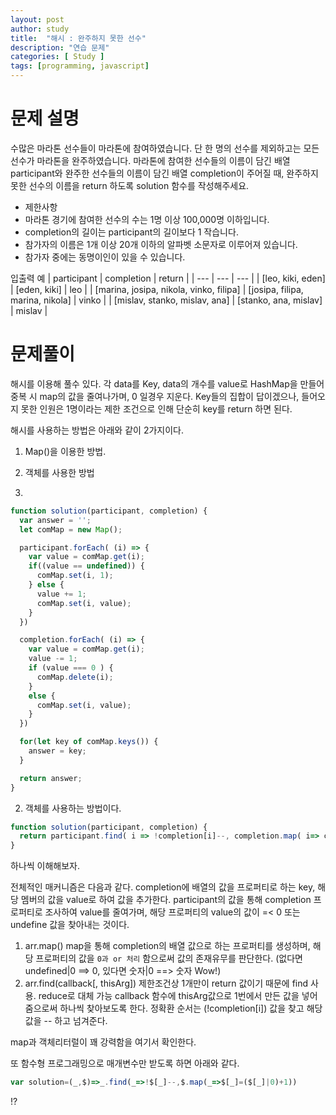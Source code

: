```yaml
---
layout: post
author: study
title:  "해시 : 완주하지 못한 선수"
description: "연습 문제"
categories: [ Study ]
tags: [programming, javascript]
---
```



# 문제 설명

 수많은 마라톤 선수들이 마라톤에 참여하였습니다. 단 한 명의 선수를 제외하고는 모든 선수가 마라톤을 완주하였습니다.
 마라톤에 참여한 선수들의 이름이 담긴 배열 participant와 완주한 선수들의 이름이 담긴 배열 completion이 주어질 때, 완주하지 못한 선수의 이름을 return 하도록 solution 함수를 작성해주세요.
 
 - 제한사항
  - 마라톤 경기에 참여한 선수의 수는 1명 이상 100,000명 이하입니다.
  - completion의 길이는 participant의 길이보다 1 작습니다.
  - 참가자의 이름은 1개 이상 20개 이하의 알파벳 소문자로 이루어져 있습니다.
  - 참가자 중에는 동명이인이 있을 수 있습니다.

 입출력 예
 | participant | completion | return |
 | --- | --- | --- |
 | [leo, kiki, eden] | [eden, kiki] | leo |
 | [marina, josipa, nikola, vinko, filipa] | [josipa, filipa, marina, nikola] | vinko |
 | [mislav, stanko, mislav, ana] | [stanko, ana, mislav] | mislav |


# 문제풀이
  
  해시를 이용해 풀수 있다.
  각 data를 Key, data의 개수를 value로 HashMap을 만들어
  중복 시 map의 값을 줄여나가며, 0 일경우 지운다.
  Key들의 집합이 답이겠으나,
  들어오지 못한 인원은 1명이라는 제한 조건으로 인해 단순히 key를 return 하면 된다.

  해시를 사용하는 방법은 아래와 같이 2가지이다.

   1. Map()을 이용한 방법.
   2. 객체를 사용한 방법

1. 
```javascript
function solution(participant, completion) {
  var answer = '';
  let comMap = new Map();

  participant.forEach( (i) => {
    var value = comMap.get(i);
    if((value == undefined)) {
      comMap.set(i, 1);
    } else {
      value += 1;
      comMap.set(i, value);
    }
  })

  completion.forEach( (i) => {
    var value = comMap.get(i);
    value -= 1;
    if (value === 0 ) {
      comMap.delete(i);
    }
    else {
      comMap.set(i, value);
    }
  })

  for(let key of comMap.keys()) {
    answer = key;
  }

  return answer;
}
```

2. 객체를 사용하는 방법이다. 

```javascript
function solution(participant, completion) {
  return participant.find( i => !completion[i]--, completion.map( i=> completion[i] = (completion[i]|0)+1));
}
```

 하나씩 이해해보자.
 
 전체적인 매커니즘은 다음과 같다.
 completion에 배열의 값을 프로퍼티로 하는 key, 해당 멤버의 값을 value로 하여 값을 추가한다.
 participant의 값을 통해 completion 프로퍼티로 조사하여 value를 줄여가며, 해당 프로퍼티의 value의 값이 =< 0 또는 undefine 값을 찾아내는 것이다.

  1. arr.map()
    map을 통해 completion의 배열 값으로 하는 프로퍼티를 생성하며, 해당 프로퍼티의 값을 `0과 or 처리` 함으로써 값의 존재유무를 판단한다. (없다면 undefined|0 ==> 0, 있다면 숫자|0 ==> 숫자 Wow!)
  2. arr.find(callback[, thisArg])
    제한조건상 1개만이 return 값이기 때문에 find 사용. reduce로 대체 가능
    callback 함수에 thisArg값으로 1번에서 만든 값을 넣어 줌으로써 하나씩 찾아보도록 한다. 
      정확환 순서는 (!completion[i]) 값을 찾고 해당값을 -- 하고 넘겨준다.

 map과 객체리터럴이 꽤 강력함을 여기서 확인한다.

 또 함수형 프로그래밍으로 매개변수만 받도록 하면 아래와 같다.

```javascript
var solution=(_,$)=>_.find(_=>!$[_]--,$.map(_=>$[_]=($[_]|0)+1))
```
 !?